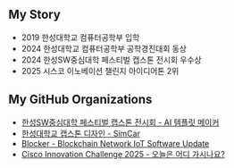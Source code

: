 
## My Story
- 2019 한성대학교 컴퓨터공학부 입학
- 2024 한성대학교 컴퓨터공학부 공학경진대회 동상
- 2024 한성SW중심대학 페스티벌 캡스톤 전시회 우수상
- 2025 시스코 이노베이션 챌린지 아이디어톤 2위

## My GitHub Organizations
- [한성SW중심대학 페스티벌 캡스톤 전시회 - AI 템플릿 메이커](https://github.com/HSU-SPARKLE)
- [한성대학교 캡스톤 디자인 - SimCar](https://github.com/Oz-Capstone)
- [Blocker - Blockchain Network IoT Software Update](https://github.com/HSU-Blocker)
- [Cisco Innovation Challenge 2025 - 오늘은 어디 가시나요?](https://github.com/HSU-ThePathWeAreGoingToWalk)
